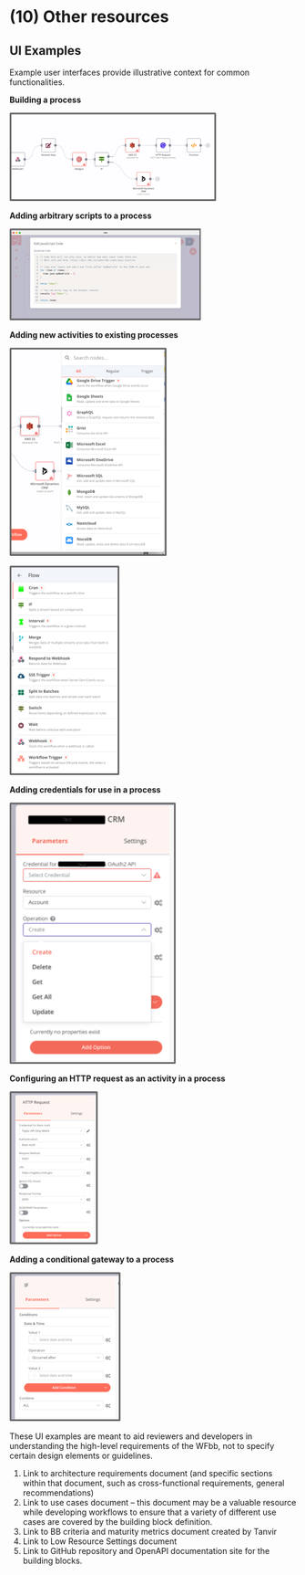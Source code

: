 # (10) Other resources

## UI Examples

Example user interfaces provide illustrative context for common functionalities.

**Building a process**

![alt_text](/diagrams/image8.png)

**Adding arbitrary scripts to a process**

![alt_text](/diagrams/image9.png)

**Adding new activities to existing processes**

![alt_text](/diagrams/image10.png)

![alt_text](/diagrams/image11.png)

**Adding credentials for use in a process**

![alt_text](/diagrams/image12.png)

**Configuring an HTTP request as an activity in a process**

![alt_text](/diagrams/image13.png)

**Adding a conditional gateway to a process**

![alt_text](/diagrams/image14.png)

These UI examples are meant to aid reviewers and developers in understanding the
high-level requirements of the WFbb, not to specify certain design elements or
guidelines.

1. Link to architecture requirements document (and specific sections within that
   document, such as cross-functional requirements, general recommendations)
2. Link to use cases document – this document may be a valuable resource while
   developing workflows to ensure that a variety of different use cases are
   covered by the building block definition.
3. Link to BB criteria and maturity metrics document created by Tanvir
4. Link to Low Resource Settings document
5. Link to GitHub repository and OpenAPI documentation site for the building
   blocks.
